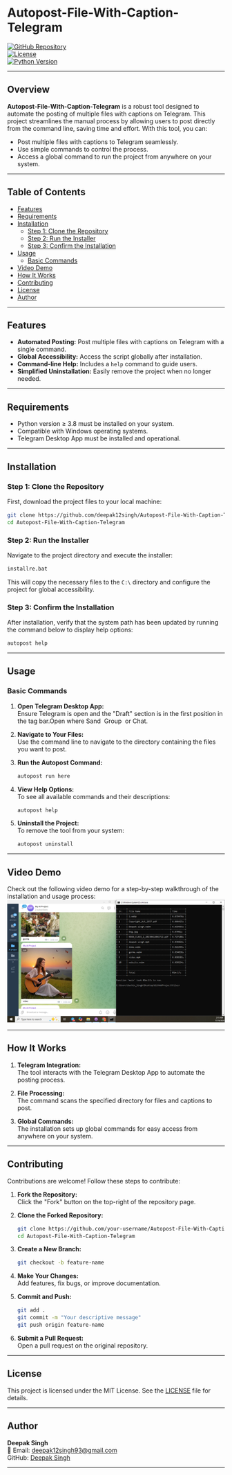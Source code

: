 # **Autopost-File-With-Caption-Telegram**

[![GitHub Repository](https://img.shields.io/badge/Repository-Autopost--File--With--Caption--Telegram-blue)](https://github.com/deepak12singh/Autopost-File-With-Caption-Telegram)  
[![License](https://img.shields.io/badge/License-MIT-green)](LICENSE)  
[![Python Version](https://img.shields.io/badge/Python-%3E%3D3.8-blue)](https://www.python.org/downloads/)

---

## **Overview**

**Autopost-File-With-Caption-Telegram** is a robust tool designed to automate the posting of multiple files with captions on Telegram. This project streamlines the manual process by allowing users to post directly from the command line, saving time and effort. With this tool, you can:

- Post multiple files with captions to Telegram seamlessly.
- Use simple commands to control the process.
- Access a global command to run the project from anywhere on your system.

---

## **Table of Contents**

- [Features](#features)  
- [Requirements](#requirements)  
- [Installation](#installation)  
  - [Step 1: Clone the Repository](#step-1-clone-the-repository)  
  - [Step 2: Run the Installer](#step-2-run-the-installer)  
  - [Step 3: Confirm the Installation](#step-3-confirm-the-installation)  
- [Usage](#usage)  
  - [Basic Commands](#basic-commands)  
- [Video Demo](#video-demo)  
- [How It Works](#how-it-works)  
- [Contributing](#contributing)  
- [License](#license)  
- [Author](#author)  

---

## **Features**

- **Automated Posting:** Post multiple files with captions on Telegram with a single command.  
- **Global Accessibility:** Access the script globally after installation.  
- **Command-line Help:** Includes a `help` command to guide users.  
- **Simplified Uninstallation:** Easily remove the project when no longer needed.  

---

## **Requirements**

- Python version ≥ 3.8 must be installed on your system.  
- Compatible with Windows operating systems.  
- Telegram Desktop App must be installed and operational.

---

## **Installation**

### **Step 1: Clone the Repository**

First, download the project files to your local machine:

```bash
git clone https://github.com/deepak12singh/Autopost-File-With-Caption-Telegram
cd Autopost-File-With-Caption-Telegram
```

### **Step 2: Run the Installer**

Navigate to the project directory and execute the installer:

```bash
installre.bat
```

This will copy the necessary files to the `C:\` directory and configure the project for global accessibility.

### **Step 3: Confirm the Installation**

After installation, verify that the system path has been updated by running the command below to display help options:

```bash
autopost help
```

---

## **Usage**

### **Basic Commands**

1. **Open Telegram Desktop App:**  
   Ensure Telegram is open and the "Draft" section is in the first position in the tag bar.Open where Sand  Group  or Chat.

2. **Navigate to Your Files:**  
   Use the command line to navigate to the directory containing the files you want to post.
3. **Run the Autopost Command:**  
   ```bash
   autopost run here
   ```

4. **View Help Options:**  
   To see all available commands and their descriptions:  
   ```bash
   autopost help
   ```

5. **Uninstall the Project:**  
   To remove the tool from your system:  
   ```bash
   autopost uninstall
   ```

---

## **Video Demo**

Check out the following video demo for a step-by-step walkthrough of the installation and usage process:  
[![Video Demo](screenshot/2024-11-16_021557.png)]([https://youtu.be/ArJkK91Oh_c](https://youtu.be/pwiJrOjv8A0))

---

## **How It Works**

1. **Telegram Integration:**  
   The tool interacts with the Telegram Desktop App to automate the posting process.

2. **File Processing:**  
   The command scans the specified directory for files and captions to post.

3. **Global Commands:**  
   The installation sets up global commands for easy access from anywhere on your system.

---

## **Contributing**

Contributions are welcome! Follow these steps to contribute:  

1. **Fork the Repository:**  
   Click the "Fork" button on the top-right of the repository page.  

2. **Clone the Forked Repository:**  
   ```bash
   git clone https://github.com/your-username/Autopost-File-With-Caption-Telegram.git
   cd Autopost-File-With-Caption-Telegram
   ```

3. **Create a New Branch:**  
   ```bash
   git checkout -b feature-name
   ```

4. **Make Your Changes:**  
   Add features, fix bugs, or improve documentation.

5. **Commit and Push:**  
   ```bash
   git add .
   git commit -m "Your descriptive message"
   git push origin feature-name
   ```

6. **Submit a Pull Request:**  
   Open a pull request on the original repository.

---

## **License**

This project is licensed under the MIT License. See the [LICENSE](LICENSE) file for details.

---

## **Author**

**Deepak Singh**  
📧 Email: [deepak12singh93@gmail.com](mailto:deepak12singh93@gmail.com)  
GitHub: [Deepak Singh](https://github.com/deepak12singh)  

---
